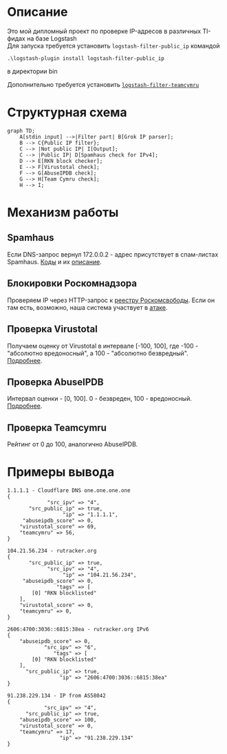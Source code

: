 # Описание

Это мой дипломный проект по проверке IP-адресов в различных TI-фидах на базе Logstash  
Для запуска требуется установить `logstash-filter-public_ip` командой

    .\logstash-plugin install logstash-filter-public_ip

в директории bin

Дополнительно требуется установить [`logstash-filter-teamcymru`](https://github.com/summergaga/logstash-filter-teamcymru)
# Структурная схема
```mermaid
graph TD;
    A[stdin input] -->|Filter part| B[Grok IP parser];
    B --> C{Public IP filter};
    C --> |Not public IP| I[Output];
    C --> |Public IP| D[Spamhaus check for IPv4];
    D --> E[RKN block checker];
    E --> F[Virustotal check];
    F --> G[AbuseIPDB check];
    G --> H[Team Cymru check];
    H --> I;
```

# Механизм работы
## Spamhaus
Если DNS-запрос вернул 172.0.0.2 - адрес присутствует в спам-листах Spamhaus. [Коды](https://www.spamhaus.org/zen/) и их [описание](https://www.spamhaus.org/faq/section/DNSBL%20Usage#200).
## Блокировки Роскомнадзора
Проверяем IP через HTTP-запрос к [реестру Роскомсвободы](https://reestr.rublacklist.net/). Если он там есть, возможно, наша система участвует в [атаке](https://www.usenix.org/system/files/sec21fall-bock.pdf).

## Проверка Virustotal
Получаем оценку от Virustotal в интервале [-100, 100], где -100 - "абсолютно вредоносный", а 100 - "абсолютно безвредный". [Подробнее](https://support.virustotal.com/hc/en-us/articles/115002146769-Comments).

## Проверка AbuseIPDB
Интервал оценки - [0, 100]. 0 - безвреден, 100 - вредоносный. [Подробнее](https://www.abuseipdb.com/faq.html#confidence).

## Проверка Teamcymru
Рейтинг от 0 до 100, аналогично AbuseIPDB.

# Примеры вывода
```
1.1.1.1 - Cloudflare DNS one.one.one.one
{
             "src_ipv" => "4",
       "src_public_ip" => true,
                  "ip" => "1.1.1.1",
     "abuseipdb_score" => 0,
    "virustotal_score" => 69,
    "teamcymru" => 56,
}
```
```
104.21.56.234 - rutracker.org
{
       "src_public_ip" => true,
             "src_ipv" => "4",
                  "ip" => "104.21.56.234",
     "abuseipdb_score" => 0,
                "tags" => [
        [0] "RKN blocklisted"
    ],
    "virustotal_score" => 0,
    "teamcymru" => 0,
}
```
```
2606:4700:3036::6815:38ea - rutracker.org IPv6
{
    "abuseipdb_score" => 0,
            "src_ipv" => "6",
               "tags" => [
        [0] "RKN blocklisted"
    ],
      "src_public_ip" => true,
                 "ip" => "2606:4700:3036::6815:38ea"
}
```
```
91.238.229.134 - IP from AS58042
{
            "src_ipv" => "4",
      "src_public_ip" => true,
    "abuseipdb_score" => 100,
    "virustotal_score" => 0,
    "teamcymru" => 17,
                 "ip" => "91.238.229.134"
}
```